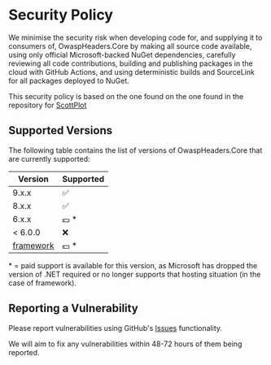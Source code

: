 # Security Policy

We minimise the security risk when developing code for, and supplying it to consumers of, OwaspHeaders.Core by making all source code available, using only official Microsoft-backed NuGet dependencies, carefully reviewing all code contributions, building and publishing packages in the cloud with GitHub Actions, and using deterministic builds and SourceLink for all packages deployed to NuGet.

This security policy is based on the one found on the one found in the repository for [ScottPlot](https://github.com/ScottPlot/ScottPlot/blob/main/SECURITY.md)

## Supported Versions

The following table contains the list of versions of OwaspHeaders.Core that are currently supported:

| Version | Supported          |
| ------- | ------------------ |
| 9.x.x   | :white_check_mark: |
| 8.x.x   | :white_check_mark: |
| 6.x.x   | 💵 &ast;           |
| < 6.0.0 | :x:                |
| [framework](https://github.com/GaProgMan/OwaspHeaders.Core/releases/tag/framework) | 💵 &ast; |

&ast; = paid support is available for this version, as Microsoft has dropped the version of .NET required or no longer supports that hosting situation (in the case of framework).

## Reporting a Vulnerability

Please report vulnerabilities using GitHub's [Issues](https://github.com/GaProgMan/OwaspHeaders.Core/issues) functionality.

We will aim to fix any vulnerabilities within 48-72 hours of them being reported.
